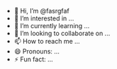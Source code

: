 - 👋 Hi, I’m @fasrgfaf
- 👀 I’m interested in ...
- 🌱 I’m currently learning ...
- 💞️ I’m looking to collaborate on ...
- 📫 How to reach me ...
- 😄 Pronouns: ...
- ⚡ Fun fact: ...

<!---
fasrgfaf/fasrgfaf is a ✨ special ✨ repository because its `README.md` (this file) appears on your GitHub profile.
You can click the Preview link to take a look at your changes.
--->

